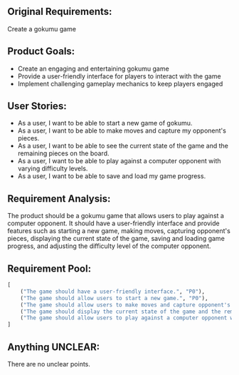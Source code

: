 ## Original Requirements:
Create a gokumu game

## Product Goals:
- Create an engaging and entertaining gokumu game
- Provide a user-friendly interface for players to interact with the game
- Implement challenging gameplay mechanics to keep players engaged

## User Stories:
- As a user, I want to be able to start a new game of gokumu.
- As a user, I want to be able to make moves and capture my opponent's pieces.
- As a user, I want to be able to see the current state of the game and the remaining pieces on the board.
- As a user, I want to be able to play against a computer opponent with varying difficulty levels.
- As a user, I want to be able to save and load my game progress.

## Requirement Analysis:
The product should be a gokumu game that allows users to play against a computer opponent. It should have a user-friendly interface and provide features such as starting a new game, making moves, capturing opponent's pieces, displaying the current state of the game, saving and loading game progress, and adjusting the difficulty level of the computer opponent.

## Requirement Pool:
```python
[
    ("The game should have a user-friendly interface.", "P0"),
    ("The game should allow users to start a new game.", "P0"),
    ("The game should allow users to make moves and capture opponent's pieces.", "P0"),
    ("The game should display the current state of the game and the remaining pieces on the board.", "P0"),
    ("The game should allow users to play against a computer opponent with varying difficulty levels.", "P0"),
]
```

## Anything UNCLEAR:
There are no unclear points.